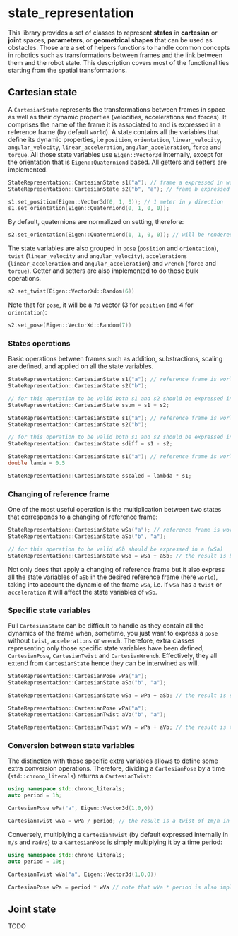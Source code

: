 # state_representation

This library provides a set of classes to represent **states** in **cartesian** or **joint** spaces, **parameters**, or **geometrical shapes** that can be used as obstacles.
Those are a set of helpers functions to handle common concepts in robotics such as transformations between frames and the link between them and the robot state.
This description covers most of the functionalities starting from the spatial transformations.

## Cartesian state

A `CartesianState` represents the transformations between frames in space as well as their dynamic properties (velocities, accelerations and forces).
It comprises the name of the frame it is associated to and is expressed in a reference frame (by default `world`).
A state contains all the variables that define its dynamic properties, i.e `position`, `orientation`, `linear_velocity`, `angular_velocity`, `linear_acceleration`, `angular_acceleration`, `force` and `torque`.
All those state variables use `Eigen::Vector3d` internally, except for the orientation that is `Eigen::Quaterniond` based.
All getters and setters are implemented.


```cpp
StateRepresentation::CartesianState s1("a"); // frame a expressed in world (default)
StateRepresentation::CartesianState s2("b", "a"); // frame b expressed in a

s1.set_position(Eigen::Vector3d(0, 1, 0)); // 1 meter in y direction
s1.set_orientation(Eigen::Quaterniond(0, 1, 0, 0));
```

By default, quaternions are normalized on setting, therefore:

```cpp
s2.set_orientation(Eigen::Quaterniond(1, 1, 0, 0)); // will be rendered as Eigen::Quaterniond(0.70710678, 0.70710678, 0. , 0.)
```

The state variables are also grouped in `pose` (`position` and `orientation`), `twist` (`linear_velocity` and `angular_velocity`), `accelerations` (`linear_acceleration` and `angular_acceleration`) and `wrench` (`force` and `torque`).
Getter and setters are also implemented to do those bulk operations.

```cpp
s2.set_twist(Eigen::VectorXd::Random(6))
```

Note that for `pose`, it will be a `7d` vector (3 for `position` and 4 for `orientation`):

```cpp
s2.set_pose(Eigen::VectorXd::Random(7))
```

### States operations

Basic operations between frames such as addition, substractions, scaling are defined, and applied on all the state variables.

```cpp
StateRepresentation::CartesianState s1("a"); // reference frame is world by default
StateRepresentation::CartesianState s2("b");

// for this operation to be valid both s1 and s2 should be expressed in the same reference frame
StateRepresentation::CartesianState ssum = s1 + s2;
```

```cpp
StateRepresentation::CartesianState s1("a"); // reference frame is world by default
StateRepresentation::CartesianState s2("b");

// for this operation to be valid both s1 and s2 should be expressed in the same reference frame
StateRepresentation::CartesianState sdiff = s1 - s2;
```

```cpp
StateRepresentation::CartesianState s1("a"); // reference frame is world by default
double lamda = 0.5

StateRepresentation::CartesianState sscaled = lambda * s1;
```

### Changing of reference frame

One of the most useful operation is the multiplication between two states that corresponds to a changing of reference frame:

```cpp
StateRepresentation::CartesianState wSa("a"); // reference frame is world by default
StateRepresentation::CartesianState aSb("b", "a");

// for this operation to be valid aSb should be expressed in a (wSa)
StateRepresentation::CartesianState wSb = wSa + aSb; // the result is b expressed in world
```

Not only does that apply a changing of reference frame but it also express all the state variables of `aSb` in the desired reference frame (here `world`), taking into account the dynamic of the frame `wSa`, i.e. if `wSa` has a `twist` or `acceleration` it will affect the state variables of `wSb`.

### Specific state variables

Full `CartesianState` can be difficult to handle as they contain all the dynamics of the frame when, sometime, you just want to express a `pose` without `twist`, `accelerations` or `wrench`. Therefore, extra classes representing only those specific state variables have been defined, `CartesianPose`, `CartesianTwist` and `CartesianWrench`.
Effectively, they all extend from `CartesianState` hence they can be interwined as will.

```cpp
StateRepresentation::CartesianPose wPa("a");
StateRepresentation::CartesianState aSb("b", "a");

StateRepresentation::CartesianState wSa = wPa + aSb; // the result is state b espressed in world
```

```cpp
StateRepresentation::CartesianPose wPa("a");
StateRepresentation::CartesianTwist aVb("b", "a");

StateRepresentation::CartesianTwist wVa = wPa + aVb; // the result is twist b espressed in world
```

### Conversion between state variables

The distinction with those specific extra variables allows to define some extra conversion operations. Therefore, dividing a `CartesianPose` by a time (`std::chrono_literals`) returns a `CartesianTwist`:

```cpp
using namespace std::chrono_literals;
auto period = 1h;

CartesianPose wPa("a", Eigen::Vector3d(1,0,0))

CartesianTwist wVa = wPa / period; // the result is a twist of 1m/h in x direction converted in m/s
```

Conversely, multiplying a `CartesianTwist` (by default expressed internally in `m/s` and `rad/s`) to a `CartesianPose` is simply multiplying it by a time period:

```cpp
using namespace std::chrono_literals;
auto period = 10s;

CartesianTwist wVa("a", Eigen::Vector3d(1,0,0))

CartesianPose wPa = period * wVa // note that wVa * period is also implemented
```

## Joint state

TODO